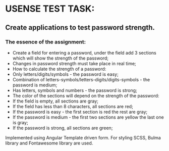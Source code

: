 # USENSE TEST TASK:

## Create applications to test password strength.

### The essence of the assignment:
- Create a field for entering a password, under the field add 3 sections which will show the strength of the password;
- Changes in password strength must take place in real time;
- How to calculate the strength of a password:
- Only letters/digits/symbols - the password is easy;
- Combination of letters-symbols/letters-digits/digits-symbols - the password is medium;
- Has letters, symbols and numbers - the password is strong;
- The color of the sections will depend on the strength of the password:
- If the field is empty, all sections are gray;
- If the field has less than 8 characters, all sections are red;
- If the password is easy - the first section is red the rest are gray;
- If the password is medium - the first two sections are yellow the last one is gray;
- If the password is strong, all sections are green;


Implemented using Angular Template driven form. For styling SCSS, Bulma library and Fontawesome library are used.
